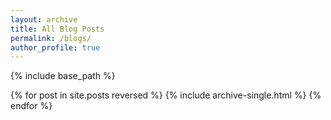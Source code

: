 ```yaml
---
layout: archive
title: All Blog Posts
permalink: /blogs/
author_profile: true
---
```

{% include base_path %}

{% for post in site.posts reversed %}
  {% include archive-single.html %}
{% endfor %}
